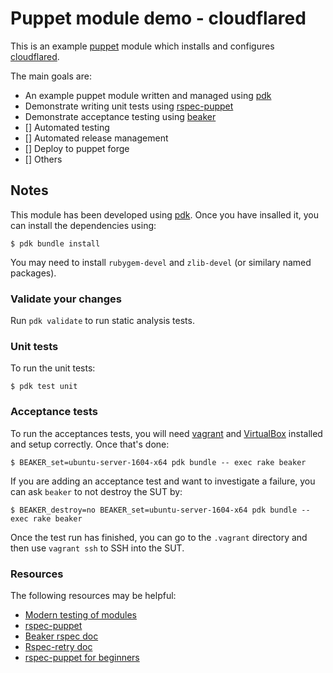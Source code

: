 # Puppet module demo - cloudflared

This is an example [puppet](https://puppet.com/) module which installs and configures 
[cloudflared](https://developers.cloudflare.com/1.1.1.1/dns-over-https/cloudflared-proxy/).

The main goals are:

- An example puppet module written and managed using [pdk](https://github.com/puppetlabs/pdk)
- Demonstrate writing unit tests using [rspec-puppet](https://puppet.com/blog/unit-testing-rspec-puppet-for-beginners)
- Demonstrate acceptance testing using [beaker](https://github.com/puppetlabs/beaker)
- [] Automated testing
- [] Automated release management
- [] Deploy to puppet forge
- [] Others 

## Notes

This module has been developed using [pdk](https://github.com/puppetlabs/pdk).
Once you have insalled it, you can install the dependencies using:

```
$ pdk bundle install
```

You may need to install `rubygem-devel` and `zlib-devel` (or similary named packages).

### Validate your changes

Run `pdk validate` to run static analysis tests. 

### Unit tests

To run the unit tests:

```
$ pdk test unit
```


### Acceptance tests

To run the acceptances tests, you will need [vagrant](https://www.vagrantup.com/) 
and [VirtualBox](https://www.virtualbox.org/wiki/Downloads) installed and setup
correctly. Once that's done:

```
$ BEAKER_set=ubuntu-server-1604-x64 pdk bundle -- exec rake beaker
```

If you are adding an acceptance test and want to investigate a failure,
you can ask `beaker` to not destroy the SUT by:

```
$ BEAKER_destroy=no BEAKER_set=ubuntu-server-1604-x64 pdk bundle -- exec rake beaker
```

Once the test run has finished, you can go to the `.vagrant` directory and then use `vagrant ssh`
to SSH into the SUT.

### Resources

The following resources may be helpful:

- [Modern testing of modules](https://voxpupuli.org/blog/2014/04/22/modern-testing-of-modules/)
- [rspec-puppet](https://github.com/rodjek/rspec-puppet)
- [Beaker rspec doc](http://www.rubydoc.info/gems/beaker-rspec/6.0.0)
- [Rspec-retry doc](http://www.rubydoc.info/gems/rspec-retry/0.4.0)
- [rspec-puppet for beginners](https://puppet.com/blog/unit-testing-rspec-puppet-for-beginners)
